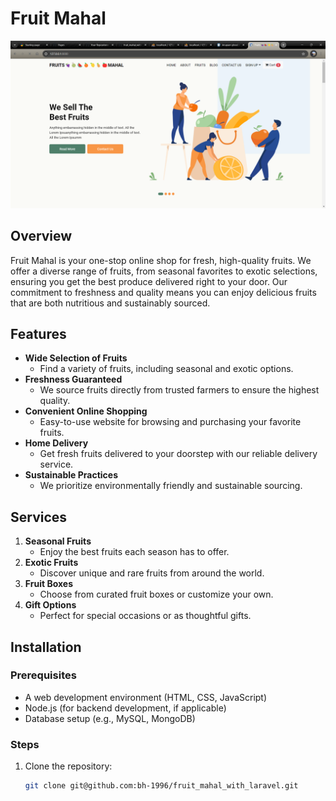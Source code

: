 # Fruit Mahal

![Fruit Mahal Logo](<Screenshot 2024-07-31 145900.png>)

## Overview

Fruit Mahal is your one-stop online shop for fresh, high-quality fruits. We offer a diverse range of fruits, from seasonal favorites to exotic selections, ensuring you get the best produce delivered right to your door. Our commitment to freshness and quality means you can enjoy delicious fruits that are both nutritious and sustainably sourced.

## Features

- **Wide Selection of Fruits**
  - Find a variety of fruits, including seasonal and exotic options.
- **Freshness Guaranteed**
  - We source fruits directly from trusted farmers to ensure the highest quality.
- **Convenient Online Shopping**
  - Easy-to-use website for browsing and purchasing your favorite fruits.
- **Home Delivery**
  - Get fresh fruits delivered to your doorstep with our reliable delivery service.
- **Sustainable Practices**
  - We prioritize environmentally friendly and sustainable sourcing.

## Services

1. **Seasonal Fruits**
   - Enjoy the best fruits each season has to offer.
2. **Exotic Fruits**
   - Discover unique and rare fruits from around the world.
3. **Fruit Boxes**
   - Choose from curated fruit boxes or customize your own.
4. **Gift Options**
   - Perfect for special occasions or as thoughtful gifts.

## Installation

### Prerequisites

- A web development environment (HTML, CSS, JavaScript)
- Node.js (for backend development, if applicable)
- Database setup (e.g., MySQL, MongoDB)

### Steps

1. Clone the repository:
   ```bash
   git clone git@github.com:bh-1996/fruit_mahal_with_laravel.git
